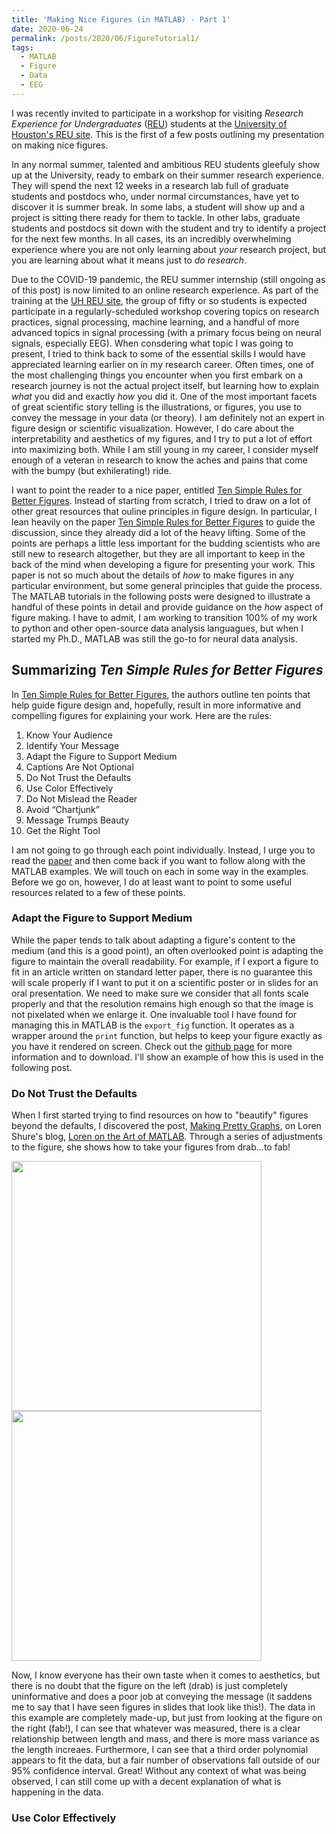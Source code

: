 ```yaml
---
title: 'Making Nice Figures (in MATLAB) - Part 1'
date: 2020-06-24
permalink: /posts/2020/06/FigureTutorial1/
tags:
  - MATLAB
  - Figure
  - Data
  - EEG
---
```


I was recently invited to participate in a workshop for visiting *Research Experience for Undergraduates* ([REU](https://www.nsf.gov/funding/pgm_summ.jsp?pims_id=5517)) students at the [University of Houston's REU site](http://reu.egr.uh.edu/). This is the first of a few posts outlining my presentation on making nice figures. 

In any normal summer, talented and ambitious REU students gleefuly show up at the University, ready to embark on their summer research experience. They will spend the next 12 weeks in a research lab full of graduate students and postdocs who, under normal circumstances, have yet to discover it is summer break. In some labs, a student will show up and a project is sitting there ready for them to tackle. In other labs, graduate students and postdocs sit down with the student and try to identify a project for the next few months. In all cases, its an incredibly overwhelming experience where you are not only learning about *your* research project, but you are learning about what it means just to *do research*. 

Due to the COVID-19 pandemic, the REU summer internship (still ongoing as of this post) is now limited to an online research experience. As part of the training at the [UH REU site](http://reu.egr.uh.edu/), the group of fifty or so students is expected participate in a regularly-scheduled workshop covering topics on research practices, signal processing, machine learning, and a handful of more advanced topics in signal processing (with a primary focus being on neural signals, especially EEG). When consdering what topic I was going to present, I tried to think back to some of the essential skills I would have appreciated learning earlier on in my research career. Often times, one of the most challenging things you encounter when you first embark on a research journey is not the actual project itself, but learning how to explain *what* you did and exactly *how* you did it. One of the most important facets of great scientific story telling is the illustrations, or figures, you use to convey the message in your data (or theory). I am definitely not an expert in figure design or scientific visualization. However, I do care about the interpretability and aesthetics of my figures, and I try to put a lot of effort into maximizing both. While I am still young in my career, I consider myself enough of a veteran in research to know the aches and pains that come with the bumpy (but exhilerating!) ride.

I want to point the reader to a nice paper, entitled [Ten Simple Rules for Better Figures](
https://journals.plos.org/ploscompbiol/article?id=10.1371/journal.pcbi.100383). Instead of starting from scratch, I tried to draw on a lot of other 
great resources that ouline principles in figure design. In particular, I lean heavily on the paper [Ten 
Simple Rules for Better Figures](https://journals.plos.org/ploscompbiol/article?id=10.1371/journal.pcbi.100383) to guide the discussion, since they 
already did a lot of the heavy lifting. Some of the points are perhaps a little less important for the budding scientists who are still new to research 
altogether, but they are all important to keep in the back of the mind when developing a figure for presenting your work. This paper is not so much about the details of *how* to make figures in any particular environment, but some general principles that guide the process. The MATLAB tutorials in the following posts were designed to illustrate a handful of these points in detail and provide guidance on the *how* aspect of figure making. I have to admit, I am working to transition 100% of my work to python and other open-source data analysis languagues, but when I started my Ph.D., MATLAB was still the go-to for neural data analysis. 

## Summarizing  *Ten Simple Rules for Better Figures*

In [Ten Simple Rules for Better Figures](https://journals.plos.org/ploscompbiol/article?id=10.1371/journal.pcbi.100383), the authors outline ten points that help guide figure design and, hopefully, result in more informative and compelling figures for explaining your work. Here are the rules:

1. Know Your Audience
2. Identify Your Message
3. Adapt the Figure to Support Medium
4. Captions Are Not Optional
5. Do Not Trust the Defaults
6. Use Color Effectively
7. Do Not Mislead the Reader
8. Avoid “Chartjunk”
9. Message Trumps Beauty
10. Get the Right Tool

I am not going to go through each point individually. Instead, I urge you to read the [paper](https://journals.plos.org/ploscompbiol/article?id=10.1371/journal.pcbi.100383) and then come back if you want to follow along with the MATLAB examples. We will touch on each in some way in the examples. Before we go on, however, I do at least want to point to some useful resources related to a few of these points.

### Adapt the Figure to Support Medium
While the paper tends to talk about adapting a figure's content to the medium (and this is a good point), an often overlooked point is adapting the figure to maintain the overall readability. For example, if I export a figure to fit in an article written on standard letter paper, there is no guarantee this will scale properly if I want to put it on a scientific poster or in slides for an oral presentation. We need to make sure we consider that all fonts scale properly and that the resolution remains high enough so that the image is not pixelated when we enlarge it. One invaluable tool I have found for managing this in MATLAB is the `export_fig` function. It operates as a wrapper around the `print` function, but helps to keep your figure exactly as you have it rendered on screen. Check out the [github page](https://github.com/altmany/export_fig) for more information and to download. I'll show an example of how this is used in the following post. 

### Do Not Trust the Defaults
When I first started trying to find resources on how to "beautify" figures beyond the defaults, I discovered the post, [Making Pretty Graphs](https://blogs.mathworks.com/loren/2007/12/11/making-pretty-graphs/), on Loren Shure's blog, [Loren on the Art of MATLAB](https://blogs.mathworks.com/loren/). Through a series of adjustments to the figure, she shows how to take your figures from drab...to fab!

<p float="middle">
  <img src="https://blogs.mathworks.com/images/loren/118/pubQualityGraphics_01.png" width="400" />
  <img src="https://blogs.mathworks.com/images/loren/118/finalPlot2.png" width="400" /> 
</p>

Now, I know everyone has their own taste when it comes to aesthetics, but there is no doubt that the figure on the left (drab) is just completely uninformative and does a poor job at conveying the message (it saddens me to say that I have seen figures in slides that look like this!). The data in this example are completely made-up, but just from looking at the figure on the right (fab!), I can see that whatever was measured, there is a clear relationship between length and mass, and there is more mass variance as the length increaes. Furthermore, I can see that a third order polynomial appears to fit the data, but a fair number of observations fall outside of our 95% confidence interval. Great! Without any context of what was being observed, I can still come up with a decent explanation of what is happening in the data.

### Use Color Effectively
